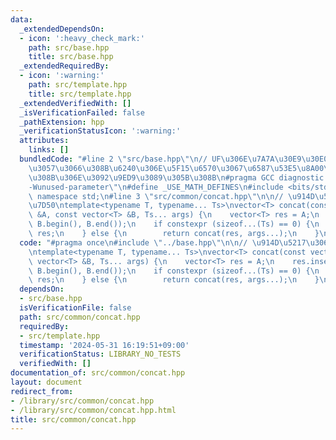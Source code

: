 ```yaml
---
data:
  _extendedDependsOn:
  - icon: ':heavy_check_mark:'
    path: src/base.hpp
    title: src/base.hpp
  _extendedRequiredBy:
  - icon: ':warning:'
    path: src/template.hpp
    title: src/template.hpp
  _extendedVerifiedWith: []
  _isVerificationFailed: false
  _pathExtension: hpp
  _verificationStatusIcon: ':warning:'
  attributes:
    links: []
  bundledCode: "#line 2 \"src/base.hpp\"\n// UF\u306E\u7A7A\u30E9\u30E0\u30C0\u6E21\
    \u3057\u3066\u308B\u6240\u306E\u5F15\u6570\u3067\u6587\u53E5\u8A00\u308F\u308C\
    \u308B\u306E\u3092\u9ED9\u3089\u305B\u308B\n#pragma GCC diagnostic ignored \"\
    -Wunused-parameter\"\n#define _USE_MATH_DEFINES\n#include <bits/stdc++.h>\nusing\
    \ namespace std;\n#line 3 \"src/common/concat.hpp\"\n\n// \u914D\u5217\u306E\u9023\
    \u7D50\ntemplate<typename T, typename... Ts>\nvector<T> concat(const vector<T>\
    \ &A, const vector<T> &B, Ts... args) {\n    vector<T> res = A;\n    res.insert(res.end(),\
    \ B.begin(), B.end());\n    if constexpr (sizeof...(Ts) == 0) {\n        return\
    \ res;\n    } else {\n        return concat(res, args...);\n    }\n}\n"
  code: "#pragma once\n#include \"../base.hpp\"\n\n// \u914D\u5217\u306E\u9023\u7D50\
    \ntemplate<typename T, typename... Ts>\nvector<T> concat(const vector<T> &A, const\
    \ vector<T> &B, Ts... args) {\n    vector<T> res = A;\n    res.insert(res.end(),\
    \ B.begin(), B.end());\n    if constexpr (sizeof...(Ts) == 0) {\n        return\
    \ res;\n    } else {\n        return concat(res, args...);\n    }\n}\n"
  dependsOn:
  - src/base.hpp
  isVerificationFile: false
  path: src/common/concat.hpp
  requiredBy:
  - src/template.hpp
  timestamp: '2024-05-31 16:19:51+09:00'
  verificationStatus: LIBRARY_NO_TESTS
  verifiedWith: []
documentation_of: src/common/concat.hpp
layout: document
redirect_from:
- /library/src/common/concat.hpp
- /library/src/common/concat.hpp.html
title: src/common/concat.hpp
---
```

